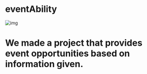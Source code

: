 # eventAbility

![img](./assets/img/hang_out3.jpg)

<h1>We made a project that provides event opportunities based on information given.</h1>
